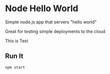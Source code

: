 # Node Hello World

Simple node.js app that servers "hello world"

Great for testing simple deployments to the cloud

This is Test
## Run It

`npm start`
